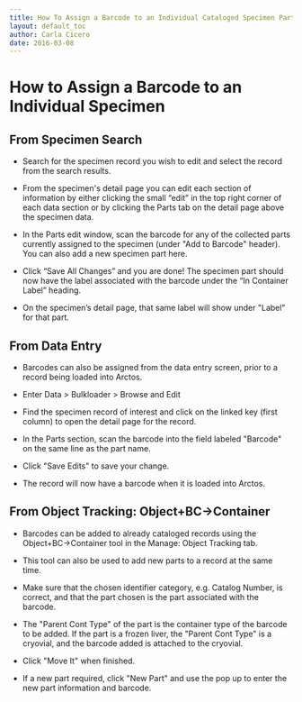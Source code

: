 ```yaml
---
title: How To Assign a Barcode to an Individual Cataloged Specimen Part
layout: default_toc
author: Carla Cicero
date: 2016-03-08
---
```

# How to Assign a Barcode to an Individual Specimen

## From Specimen Search

* Search for the specimen record you wish to edit and select the record from the search results.

* From the specimen's detail page you can edit each section of information by either clicking the small “edit” in the top right corner of each data section or by clicking the Parts tab on the detail page above the specimen data.

* In the Parts edit window, scan the barcode for any of the collected parts currently assigned to the specimen (under "Add to Barcode" header). You can also add a new specimen part here.

* Click “Save All Changes” and you are done! The specimen part should now have the label associated with the barcode under the “In Container Label” heading.

* On the specimen’s detail page, that same label will show under "Label" for that part.

## From Data Entry

* Barcodes can also be assigned from the data entry screen, prior to a record being loaded into Arctos.

* Enter Data > Bulkloader > Browse and Edit

* Find the specimen record of interest and click on the linked key (first column) to open the detail page for the record.

* In the Parts section, scan the barcode into the field labeled "Barcode" on the same line as the part name.

* Click "Save Edits" to save your change.

* The record will now have a barcode when it is loaded into Arctos.

## From Object Tracking: Object+BC->Container

* Barcodes can be added to already cataloged records using the Object+BC->Container tool in the Manage: Object Tracking tab.

* This tool can also be used to add new parts to a record at the same time.

* Make sure that the chosen identifier category, e.g. Catalog Number, is correct, and that the part chosen is the part associated with the barcode.

* The "Parent Cont Type" of the part is the container type of the barcode to be added. If the part is a frozen liver, the "Parent Cont Type" is a cryovial, and the barcode added is attached to the cryovial.
* Click "Move It" when finished.

* If a new part required, click "New Part" and use the pop up to enter the new part information and barcode.





